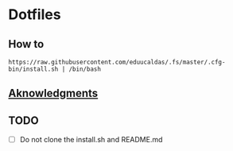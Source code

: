 # Dotfiles

## How to

```
https://raw.githubusercontent.com/eduucaldas/.fs/master/.cfg-bin/install.sh | /bin/bash
```

## [Aknowledgments](https://www.atlassian.com/git/tutorials/dotfiles)

## TODO
* [ ] Do not clone the install.sh and README.md
